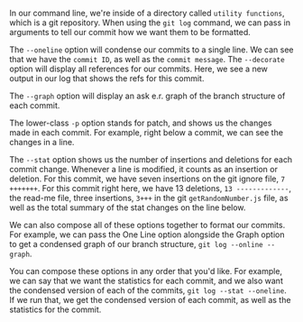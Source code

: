 In our command line, we're inside of a directory called `utility functions`, which is a git repository. When using the `git log` command, we can pass in arguments to tell our commit how we want them to be formatted.

The `--oneline` option will condense our commits to a single line. We can see that we have the `commit ID`, as well as the `commit message`. The `--decorate` option will display all references for our commits. Here, we see a new output in our log that shows the refs for this commit.

The `--graph` option will display an ask e.r. graph of the branch structure of each commit. 

The lower-class `-p` option stands for patch, and shows us the changes made in each commit. For example, right below a commit, we can see the changes in a line.

The `--stat` option shows us the number of insertions and deletions for each commit change. Whenever a line is modified, it counts as an insertion or deletion. For this commit, we have seven insertions on the git ignore file, `7 +++++++`. For this commit right here, we have 13 deletions, `13 -------------`, the read-me file, three insertions, `3+++` in the git `getRandomNumber.js` file, as well as the total summary of the stat changes on the line below.

We can also compose all of these options together to format our commits. For example, we can pass the One Line option alongside the Graph option to get a condensed graph of our branch structure, `git log --online --graph`.

You can compose these options in any order that you'd like. For example, we can say that we want the statistics for each commit, and we also want the condensed version of each of the commits, `git log --stat --oneline`. If we run that, we get the condensed version of each commit, as well as the statistics for the commit.